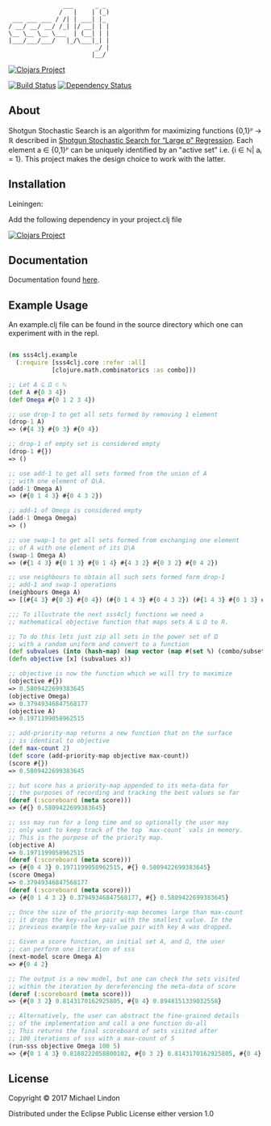 	               ___      _ _ 
	              /   |    | (_)
	 ___ ___ ___ / /| | ___| |_ 
	/ __/ __/ __/ /_| |/ __| | |
	\__ \__ \__ \___  | (__| | |
	|___/___/___/   |_/\___|_| |
	                        _/ |
	                       |__/ 
[![Clojars Project](https://img.shields.io/clojars/v/sss4clj.svg)](https://clojars.org/sss4clj)

[![Build Status](https://travis-ci.org/michaellindon/sss4clj.svg?branch=master)](https://travis-ci.org/michaellindon/sss4clj)
[![Dependency Status](https://www.versioneye.com/user/projects/589901721e07ae0048c8e48e/badge.svg?style=flat-square)](https://www.versioneye.com/user/projects/589901721e07ae0048c8e48e)

## About
Shotgun Stochastic Search is an algorithm for maximizing functions {0,1}ᴾ → ℝ described in
[Shotgun Stochastic Search for “Large p” Regression](http://www.tandfonline.com/doi/abs/10.1198/016214507000000121).
Each element a ∈ {0,1}ᴾ can be uniquely identified by an "active set" i.e. {i ∈ ℕ| aᵢ = 1}. This project makes
the design choice to work with the latter.

## Installation
Leiningen:

Add the following dependency in your project.clj file

[![Clojars Project](https://clojars.org/sss4clj/latest-version.svg)](http://clojars.org/sss4clj)

## Documentation
Documentation found [here](https://michaellindon.github.io/software/sss4clj/index.html).

## Example Usage

An example.clj file can be found in the source directory which one can experiment with in the repl.

```clojure

(ns sss4clj.example
  (:require [sss4clj.core :refer :all]
            [clojure.math.combinatorics :as combo]))

;; Let A ⊆ Ω ⊂ ℕ
(def A #{0 3 4})
(def Omega #{0 1 2 3 4})

;; use drop-1 to get all sets formed by removing 1 element
(drop-1 A)
=> (#{4 3} #{0 3} #{0 4})

;; drop-1 of empty set is considered empty
(drop-1 #{})
=> ()

;; use add-1 to get all sets formed from the union of A
;; with one element of Ω\A.
(add-1 Omega A)
=> (#{0 1 4 3} #{0 4 3 2})

;; add-1 of Omega is considered empty
(add-1 Omega Omega)
=> ()

;; use swap-1 to get all sets formed from exchanging one element
;; of A with one element of its Ω\A
(swap-1 Omega A)
=> (#{1 4 3} #{0 1 3} #{0 1 4} #{4 3 2} #{0 3 2} #{0 4 2})

;; use neighbours to obtain all such sets formed form drop-1
;; add-1 and swap-1 operations
(neighbours Omega A)
=> [(#{4 3} #{0 3} #{0 4}) (#{0 1 4 3} #{0 4 3 2}) (#{1 4 3} #{0 1 3} #{0 1 4} #{4 3 2} #{0 3 2} #{0 4 2})]

;;; To illustrate the next sss4clj functions we need a
;; mathematical objective function that maps sets A ⊆ Ω to R.

;; To do this lets just zip all sets in the power set of Ω
;; with a random uniform and convert to a function
(def subvalues (into (hash-map) (map vector (map #(set %) (combo/subsets (into (vector) Omega))) (repeatedly #(rand)))))
(defn objective [x] (subvalues x))

;; objective is now the function which we will try to maximize
(objective #{})
=> 0.5809422699383645
(objective Omega)
=> 0.37949346847568177
(objective A)
=> 0.1971199058962515

;; add-priority-map returns a new function that on the surface
;; is identical to objective
(def max-count 2)
(def score (add-priority-map objective max-count))
(score #{})
=> 0.5809422699383645

;; but score has a priority-map appended to its meta-data for
;; the purposes of recording and tracking the best values so far
(deref (:scoreboard (meta score)))
=> {#{} 0.5809422699383645}

;; sss may run for a long time and so optionally the user may
;; only want to keep track of the top `max-count` vals in memory.
;; This is the purpose of the priority map.
(objective A)
=> 0.1971199058962515
(deref (:scoreboard (meta score)))
=> {#{0 4 3} 0.1971199058962515, #{} 0.5809422699383645}
(score Omega)
=> 0.37949346847568177
(deref (:scoreboard (meta score)))
=> {#{0 1 4 3 2} 0.37949346847568177, #{} 0.5809422699383645}

;; Once the size of the priority-map becomes large than max-count
;; it drops the key-value pair with the smallest value. In the
;; previous example the key-value pair with key A was dropped.

;; Given a score function, an initial set A, and Ω, the user
;; can perform one iteration of sss
(next-model score Omega A)
=> #{0 4 2}

;; The output is a new model, but one can check the sets visited
;; within the iteration by dereferencing the meta-data of score
(deref (:scoreboard (meta score)))
=> {#{0 3 2} 0.8143170162925805, #{0 4} 0.8948151339032558}

;; Alternatively, the user can abstract the fine-grained details
;; of the implementation and call a one function do-all
;; This returns the final scoreboard of sets visited after
;; 100 iterations of sss with a max-count of 5
(run-sss objective Omega 100 5)
=> {#{0 1 4 3} 0.8108222058800102, #{0 3 2} 0.8143170162925805, #{0 4} 0.8948151339032558, #{0} 0.951193987214408, #{1} 0.9658085016841405}

```

## License

Copyright © 2017 Michael Lindon

Distributed under the Eclipse Public License either version 1.0
